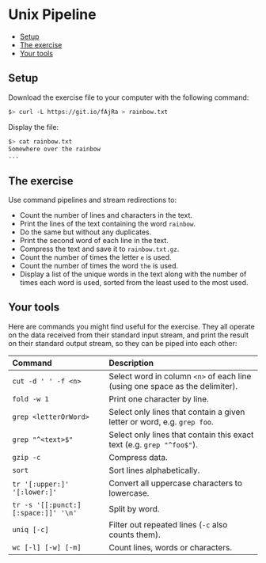 # Unix Pipeline

<!-- START doctoc generated TOC please keep comment here to allow auto update -->
<!-- DON'T EDIT THIS SECTION, INSTEAD RE-RUN doctoc TO UPDATE -->


- [Setup](#setup)
- [The exercise](#the-exercise)
- [Your tools](#your-tools)

<!-- END doctoc generated TOC please keep comment here to allow auto update -->

## Setup

Download the exercise file to your computer with the following command:

```bash
$> curl -L https://git.io/fAjRa > rainbow.txt
```

Display the file:

```bash
$> cat rainbow.txt
Somewhere over the rainbow
...
```

## The exercise

Use command pipelines and stream redirections to:

* Count the number of lines and characters in the text.
* Print the lines of the text containing the word `rainbow`.
* Do the same but without any duplicates.
* Print the second word of each line in the text.
* Compress the text and save it to `rainbow.txt.gz`.
* Count the number of times the letter `e` is used.
* Count the number of times the word `the` is used.
* Display a list of the unique words in the text along with the number of times each word is used,
  sorted from the least used to the most used.

## Your tools

Here are commands you might find useful for the exercise. They all operate on
the data received from their standard input stream, and print the result on
their standard output stream, so they can be piped into each other:

Command                             | Description
:---------------------------------- | :---------------------------------------------------------------------------
`cut -d ' ' -f <n>`                 | Select word in column `<n>` of each line (using one space as the delimiter).
`fold -w 1`                         | Print one character by line.
`grep <letterOrWord>`               | Select only lines that contain a given letter or word, e.g. `grep foo`.
`grep "^<text>$"`                   | Select only lines that contain this exact text (e.g. `grep "^foo$"`).
`gzip -c`                           | Compress data.
`sort`                              | Sort lines alphabetically.
`tr '[:upper:]' '[:lower:]'`        | Convert all uppercase characters to lowercase.
`tr -s '[[:punct:][:space:]]' '\n'` | Split by word.
`uniq [-c]`                         | Filter out repeated lines (`-c` also counts them).
`wc [-l] [-w] [-m]`                 | Count lines, words or characters.
